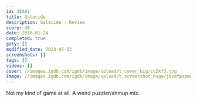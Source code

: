 ```yaml
---
id: 35581
title: Galacide
description: Galacide - Review
score: 40
date: 2016-01-24
completed: true
goty: []
modified_date: 2023-05-22
screenshots: []
tags: []
videos: []
cover: //images.igdb.com/igdb/image/upload/t_cover_big/co2kf3.jpg
image: //images.igdb.com/igdb/image/upload/t_screenshot_huge/jozafpspmeuufovby34z.jpg
---
```

Not my kind of game at all. A weird puzzler/shmup mix.